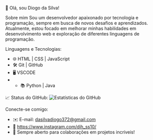 

 👋 Olá, sou Diogo da Silva!

 Sobre mim
Sou um desenvolvedor apaixonado por tecnologia e programação, sempre em busca de novos desafios e aprendizados. Atualmente, estou focado em melhorar minhas habilidades em desenvolvimento web e exploração de diferentes linguagens de programação.

 Linguagens e Tecnologias:
- 🌐 HTML | CSS | JavaScript
- 🛠️ Git | GitHub
- 🖥️ VSCODE
- - 📚 Python | Java

 

 📈 Status do GitHub:
![Estatísticas do GitHub](https://github-readme-stats.vercel.app/api?username=seu-usuario&show_icons=true&theme=radical)

 Conecte-se comigo:
- ✉️ E-mail: dasilvadiogo372@gmail.com
- 💼 https://www.instagram.com/dih_ss10/
- 🚀 Sempre aberto para colaborações em projetos incríveis!

